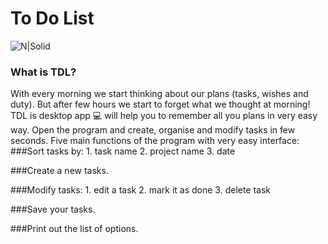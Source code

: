 # To Do List

![N|Solid](https://i.ibb.co/M51bFTC/To-do-List-512.png)

### What is TDL?
 With every morning we start thinking about our plans (tasks, wishes and duty).
 But after few hours we start to forget what we thought at morning!
 TDL is desktop app :computer: will help you to remember all you plans in very easy way.
 Open the program and create, organise and modify tasks in few seconds.
 Five main functions of the program with very easy interface:
###Sort tasks by:
    1. task name
    2. project name
    3. date

###Create a new tasks.

###Modify tasks:
    1. edit a task
    2. mark it as done
    3. delete task

###Save your tasks.

###Print out the list of options.

